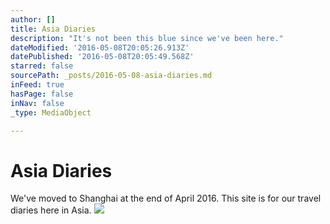 ```yaml
---
author: []
title: Asia Diaries
description: "It's not been this blue since we've been here."
dateModified: '2016-05-08T20:05:26.913Z'
datePublished: '2016-05-08T20:05:49.568Z'
starred: false
sourcePath: _posts/2016-05-08-asia-diaries.md
inFeed: true
hasPage: false
inNav: false
_type: MediaObject

---
```

# Asia Diaries

We've moved to Shanghai at the end of April 2016\. This site is for our travel diaries here in Asia.
![](https://the-grid-user-content.s3-us-west-2.amazonaws.com/1ba5f5d1-5e25-4114-9268-d536e0c4b2a7.jpg)